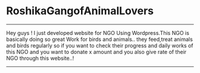 # RoshikaGangofAnimalLovers

__________________________________________________________________________________________________________________________________

Hey guys ! I just developed website for NGO Using Wordpress.This NGO is basically doing so great Work for birds and animals.. they feed,treat animals and birds regularly so if you want to check their progress and daily works of this NGO and you want to donate x amount and you also give rate of their NGO through this website..!

__________________________________________________________________________________________________________________________________
